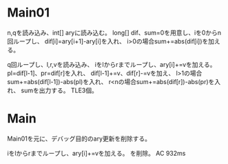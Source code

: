 # Main01
n,qを読み込み、int[] aryに読み込む。
long[] dif、sum=0を用意し、iを0からn回ループし、
dif[i]=ary[i+1]-ary[i]を入れ、
i>0の場合sum+=abs(dif[i])を加える。

q回ループし、l,r,vを読み込み、
iをlからrまでループし、ary[i]+=vを加える。
pl=dif[l-1]、pr=dif[r]を入れ、
dif[l-1]+=v、dif[r]-=vを加え、
l>1の場合sum+=abs(dif[l-1])-abs(pl)を入れ、
r<nの場合sum+=abs(dif[r])-abs(pr)を入れ、
sumを出力する。
TLE3個。

# Main
Main01を元に、デバッグ目的のary更新を削除する。

iをlからrまでループし、ary[i]+=vを加える。
を削除。
AC 932ms

